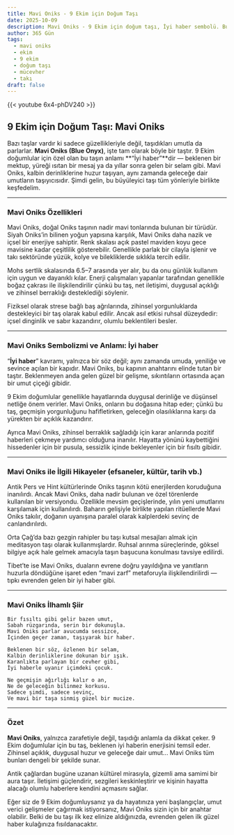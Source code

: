 ```yaml
---
title: Mavi Oniks - 9 Ekim için Doğum Taşı
date: 2025-10-09
description: Mavi Oniks - 9 Ekim için doğum taşı, İyi haber sembolü. Bu özel taşın derin anlamını öğrenin.
author: 365 Gün
tags:
  - mavi oniks
  - ekim
  - 9 ekim
  - doğum taşı
  - mücevher
  - takı
draft: false
---
```


{{< youtube 6x4-phDV240 >}}

## 9 Ekim için Doğum Taşı: Mavi Oniks

Bazı taşlar vardır ki sadece güzellikleriyle değil, taşıdıkları umutla da parlarlar. **Mavi Oniks (Blue Onyx)**, işte tam olarak böyle bir taştır. 9 Ekim doğumlular için özel olan bu taşın anlamı **“İyi haber”**dir — beklenen bir mektup, yüreği ısıtan bir mesaj ya da yıllar sonra gelen bir selam gibi. Mavi Oniks, kalbin derinliklerine huzur taşıyan, aynı zamanda geleceğe dair umutların taşıyıcısıdır. Şimdi gelin, bu büyüleyici taşı tüm yönleriyle birlikte keşfedelim.

---

### Mavi Oniks Özellikleri

Mavi Oniks, doğal Oniks taşının nadir mavi tonlarında bulunan bir türüdür. Siyah Oniks’in bilinen yoğun yapısına karşılık, Mavi Oniks daha nazik ve içsel bir enerjiye sahiptir. Renk skalası açık pastel maviden koyu gece mavisine kadar çeşitlilik gösterebilir. Genellikle parlak bir cilayla işlenir ve takı sektöründe yüzük, kolye ve bilekliklerde sıklıkla tercih edilir.

Mohs sertlik skalasında 6.5–7 arasında yer alır, bu da onu günlük kullanım için uygun ve dayanıklı kılar. Enerji çalışmaları yapanlar tarafından genellikle boğaz çakrası ile ilişkilendirilir çünkü bu taş, net iletişimi, duygusal açıklığı ve zihinsel berraklığı desteklediği söylenir.

Fiziksel olarak strese bağlı baş ağrılarında, zihinsel yorgunluklarda destekleyici bir taş olarak kabul edilir. Ancak asıl etkisi ruhsal düzeydedir: içsel dinginlik ve sabır kazandırır, olumlu beklentileri besler.

---

### Mavi Oniks Sembolizmi ve Anlamı: İyi haber

“**İyi haber**” kavramı, yalnızca bir söz değil; aynı zamanda umuda, yeniliğe ve sevince açılan bir kapıdır. Mavi Oniks, bu kapının anahtarını elinde tutan bir taştır. Beklenmeyen anda gelen güzel bir gelişme, sıkıntıların ortasında açan bir umut çiçeği gibidir.

9 Ekim doğumlular genellikle hayatlarında duygusal derinliğe ve düşünsel netliğe önem verirler. Mavi Oniks, onların bu doğasına hitap eder; çünkü bu taş, geçmişin yorgunluğunu hafifletirken, geleceğin olasılıklarına karşı da yürekten bir açıklık kazandırır.

Ayrıca Mavi Oniks, zihinsel berraklık sağladığı için karar anlarında pozitif haberleri çekmeye yardımcı olduğuna inanılır. Hayatta yönünü kaybettiğini hissedenler için bir pusula, sessizlik içinde bekleyenler için bir fısıltı gibidir.

---

### Mavi Oniks ile İlgili Hikayeler (efsaneler, kültür, tarih vb.)

Antik Pers ve Hint kültürlerinde Oniks taşının kötü enerjilerden koruduğuna inanılırdı. Ancak Mavi Oniks, daha nadir bulunan ve özel törenlerde kullanılan bir versiyondu. Özellikle mevsim geçişlerinde, yılın yeni umutlarını karşılamak için kullanılırdı. Baharın gelişiyle birlikte yapılan ritüellerde Mavi Oniks takılır, doğanın uyanışına paralel olarak kalplerdeki sevinç de canlandırılırdı.

Orta Çağ’da bazı gezgin rahipler bu taşı kutsal mesajları almak için meditasyon taşı olarak kullanmışlardır. Ruhsal arınma süreçlerinde, göksel bilgiye açık hale gelmek amacıyla taşın başucuna konulması tavsiye edilirdi.

Tibet’te ise Mavi Oniks, duaların evrene doğru yayıldığına ve yanıtların huzurla döndüğüne işaret eden “mavi zarf” metaforuyla ilişkilendirilirdi — tıpkı evrenden gelen bir iyi haber gibi.

---

### Mavi Oniks İlhamlı Şiir

```
Bir fısıltı gibi gelir bazen umut,
Sabah rüzgarında, serin bir dokunuşla.
Mavi Oniks parlar avucumda sessizce,
İçinden geçer zaman, taşıyarak bir haber.

Beklenen bir söz, özlenen bir selam,
Kalbin derinliklerine dokunan bir ışık.
Karanlıkta parlayan bir cevher gibi,
İyi haberle uyanır içimdeki çocuk.

Ne geçmişin ağırlığı kalır o an,
Ne de geleceğin bilinmez korkusu.
Sadece şimdi, sadece sevinç,
Ve mavi bir taşa sinmiş güzel bir mucize.
```

---

### Özet

**Mavi Oniks**, yalnızca zarafetiyle değil, taşıdığı anlamla da dikkat çeker. 9 Ekim doğumlular için bu taş, beklenen iyi haberin enerjisini temsil eder. Zihinsel açıklık, duygusal huzur ve geleceğe dair umut... Mavi Oniks tüm bunları dengeli bir şekilde sunar.

Antik çağlardan bugüne uzanan kültürel mirasıyla, gizemli ama samimi bir aura taşır. İletişimi güçlendirir, sezgileri keskinleştirir ve kişinin hayatta alacağı olumlu haberlere kendini açmasını sağlar.

Eğer siz de 9 Ekim doğumluysanız ya da hayatınıza yeni başlangıçlar, umut verici gelişmeler çağırmak istiyorsanız, Mavi Oniks sizin için bir anahtar olabilir. Belki de bu taşı ilk kez elinize aldığınızda, evrenden gelen ilk güzel haber kulağınıza fısıldanacaktır.